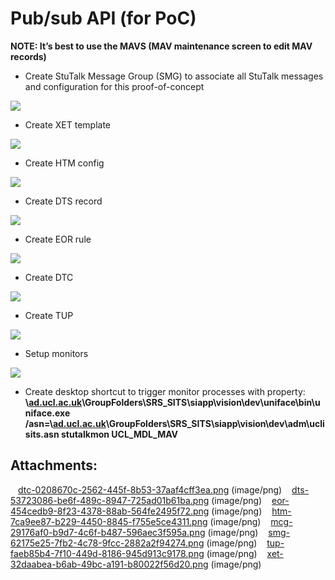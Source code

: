 # Pub/sub API (for PoC)

**NOTE: It’s best to use the MAVS (MAV maintenance screen to edit MAV records)**

-   Create StuTalk Message Group (SMG) to associate all StuTalk messages and configuration for this proof-of-concept

![](attachments/187271336/187271328.png)

-   Create XET template

![](attachments/187271336/187271330.png)

-   Create HTM config

![](attachments/187271336/187271326.png)

-   Create DTS record

![](attachments/187271336/187271324.png)

-   Create EOR rule

![](attachments/187271336/187271325.png)

-   Create DTC

![](attachments/187271336/187271323.png)

-   Create TUP

![](attachments/187271336/187271329.png)

-   Setup monitors

![](attachments/187271336/187271327.png)

-   Create desktop shortcut to trigger monitor processes with property: **\\**[**ad.ucl.ac.uk**](http://ad.ucl.ac.uk)**\\GroupFolders\\SRS\_SITS\\siapp\\vision\\dev\\uniface\\bin\\uniface.exe /asn=\\**[**ad.ucl.ac.uk**](http://ad.ucl.ac.uk)**\\GroupFolders\\SRS\_SITS\\siapp\\vision\\dev\\adm\\uclisits.asn stutalkmon UCL\_MDL\_MAV**

## Attachments:

<img src="images/icons/bullet_blue.gif" width="8" height="8" /> [dtc-0208670c-2562-445f-8b53-37aaf4cff3ea.png](attachments/187271336/187271323.png) (image/png)
<img src="images/icons/bullet_blue.gif" width="8" height="8" /> [dts-53723086-be6f-489c-8947-725ad01b61ba.png](attachments/187271336/187271324.png) (image/png)
<img src="images/icons/bullet_blue.gif" width="8" height="8" /> [eor-454cedb9-8f23-4378-88ab-564fe2495f72.png](attachments/187271336/187271325.png) (image/png)
<img src="images/icons/bullet_blue.gif" width="8" height="8" /> [htm-7ca9ee87-b229-4450-8845-f755e5ce4311.png](attachments/187271336/187271326.png) (image/png)
<img src="images/icons/bullet_blue.gif" width="8" height="8" /> [mcg-29176af0-b9d7-4c6f-b487-596aec3f595a.png](attachments/187271336/187271327.png) (image/png)
<img src="images/icons/bullet_blue.gif" width="8" height="8" /> [smg-62175e25-7fb2-4c78-9fcc-2882a2f94274.png](attachments/187271336/187271328.png) (image/png)
<img src="images/icons/bullet_blue.gif" width="8" height="8" /> [tup-faeb85b4-7f10-449d-8186-945d913c9178.png](attachments/187271336/187271329.png) (image/png)
<img src="images/icons/bullet_blue.gif" width="8" height="8" /> [xet-32daabea-b6ab-49bc-a191-b80022f56d20.png](attachments/187271336/187271330.png) (image/png)

